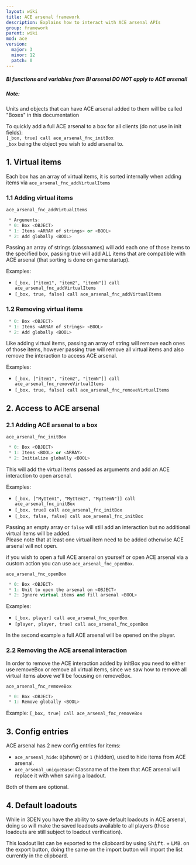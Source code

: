 ```yaml
---
layout: wiki
title: ACE arsenal framework
description: Explains how to interact with ACE arsenal APIs
group: framework
parent: wiki
mod: ace
version:
  major: 3
  minor: 12
  patch: 0
---
```


<div class="panel callout">
    <h5>BI functions and variables from BI arsenal DO NOT apply to ACE arsenal!</h5>
</div>

<div class="panel callout">
    <h5>Note:</h5>
    <p>Units and objects that can have ACE arsenal added to them will be called "Boxes" in this documentation</p>
</div>

To quickly add a full ACE arsenal to a box for all clients (do not use in init fields):  
`[_box, true] call ace_arsenal_fnc_initBox`  
`_box` being the object you wish to add arsenal to.

## 1. Virtual items

Each box has an array of virtual items, it is sorted internally when adding items via `ace_arsenal_fnc_addVirtualItems`

### 1.1 Adding virtual items

`ace_arsenal_fnc_addVirtualItems`
```cpp
 * Arguments:
 * 0: Box <OBJECT>
 * 1: Items <ARRAY of strings> or <BOOL>
 * 2: Add globally <BOOL>
```

Passing an array of strings (classnames) will add each one of those items to the specified box, passing true will add ALL items that are compatible with ACE arsenal (that sorting is done on game startup).

Examples:

- `[_box, ["item1", "item2", "itemN"]] call ace_arsenal_fnc_addVirtualItems`
- `[_box, true, false] call ace_arsenal_fnc_addVirtualItems`

### 1.2 Removing virtual items

```cpp
 * 0: Box <OBJECT>
 * 1: Items <ARRAY of strings> <BOOL>
 * 2: Add globally <BOOL>
 ```

Like adding virtual items, passing an array of string will remove each ones of those items, however passing true will remove all virtual items and also remove the interaction to access ACE arsenal.

Examples:

- `[_box, ["item1", "item2", "itemN"]] call ace_arsenal_fnc_removeVirtualItems`
- `[_box, true, false] call ace_arsenal_fnc_removeVirtualItems`

## 2. Access to ACE arsenal

### 2.1 Adding ACE arsenal to a box

`ace_arsenal_fnc_initBox`
```cpp
 * 0: Box <OBJECT>
 * 1: Items <BOOL> or <ARRAY>
 * 2: Initialize globally <BOOL>
```

This will add the virtual items passed as arguments and add an ACE interaction to open arsenal.

Examples:

- `[_box, ["MyItem1", "MyItem2", "MyItemN"]] call ace_arsenal_fnc_initBox`
- `[_box, true] call ace_arsenal_fnc_initBox`
- `[_box, false, false] call ace_arsenal_fnc_initBox`

Passing an empty array or `false` will still add an interaction but no additional virtual items will be added.  
Please note that at least one virtual item need to be added otherwise ACE arsenal will not open.

if you wish to open a full ACE arsenal on yourself or open ACE arsenal via a custom action you can use `ace_arsenal_fnc_openBox`.

`ace_arsenal_fnc_openBox`
```cpp
 * 0: Box <OBJECT>
 * 1: Unit to open the arsenal on <OBJECT>
 * 2: Ignore virtual items and fill arsenal <BOOL>
```

Examples:

- `[_box, player] call ace_arsenal_fnc_openBox`
- `[player, player, true] call ace_arsenal_fnc_openBox`

In the second example a full ACE arsenal will be opened on the player.

### 2.2 Removing the ACE arsenal interaction

In order to remove the ACE interaction added by initBox you need to either use removeBox or remove all virtual items, since we saw how to remove all virtual items above we'll be focusing on removeBox.

`ace_arsenal_fnc_removeBox`
```cpp
 * 0: Box <OBJECT>
 * 1: Remove globally <BOOL>
```

Example:
`[_box, true] call ace_arsenal_fnc_removeBox`

## 3. Config entries

ACE arsenal has 2 new config entries for items:

- `ace_arsenal_hide`: `0`(shown) or `1` (hidden), used to hide items from ACE arsenal.
- `ace_arsenal_uniqueBase`: Classname of the item that ACE arsenal will replace it with when saving a loadout.

Both of them are optional.

## 4. Default loadouts

While in 3DEN you have the ability to save default loadouts in ACE arsenal, doing so will make the saved loadouts available to all players (those loadouts are still subject to loadout verification).

This loadout list can be exported to the clipboard by using <kbd>Shift</kbd>. + <kbd>LMB</kbd>. on the export button, doing the same on the import button will import the list currently in the clipboard.
